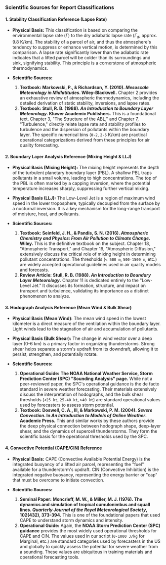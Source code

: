 ### **Scientific Sources for Report Classifications**

#### **1. Stability Classification Reference (Lapse Rate)**

* **Physical Basis:** This classification is based on comparing the environmental lapse rate ($Γ$) to the dry adiabatic lapse rate ($Γ_d$, approx. 9.8 K/km). The stability of a parcel of air, and thus the atmosphere's tendency to suppress or enhance vertical motion, is determined by this comparison. A lapse rate significantly lower than the adiabatic rate indicates that a lifted parcel will be colder than its surroundings and sink, signifying stability. This principle is a cornerstone of atmospheric thermodynamics.

* **Scientific Sources:**
    1.  **Textbook:** **Markowski, P., & Richardson, Y. (2010). *Mesoscale Meteorology in Midlatitudes*. Wiley-Blackwell.** Chapter 2 provides an exhaustive review of atmospheric thermodynamics, including the detailed derivation of static stability, inversions, and lapse rates.
    2.  **Textbook:** **Stull, R. B. (1988). *An Introduction to Boundary Layer Meteorology*. Kluwer Academic Publishers.** This is a foundational text. Chapter 3, "The Structure of the ABL," and Chapter 7, "Turbulence," directly relate lapse rate and stability profiles to turbulence and the dispersion of pollutants within the boundary layer. The specific numerical bins (`0-2`, `2-5` K/km) are practical operational categorizations derived from these principles for air quality forecasting.

#### **2. Boundary Layer Analysis Reference (Mixing Height & LLJ)**

* **Physical Basis (Mixing Height):** The mixing height represents the depth of the turbulent planetary boundary layer (PBL). A shallow PBL traps pollutants in a small volume, leading to high concentrations. The top of the PBL is often marked by a capping inversion, where the potential temperature increases sharply, suppressing further vertical mixing.
* **Physical Basis (LLJ):** The Low-Level Jet is a region of maximum wind speed in the lower troposphere, typically decoupled from the surface by a nocturnal inversion. It is a key mechanism for the long-range transport of moisture, heat, and pollutants.

* **Scientific Sources:**
    1.  **Textbook:** **Seinfeld, J. H., & Pandis, S. N. (2016). *Atmospheric Chemistry and Physics: From Air Pollution to Climate Change*. Wiley.** This is the definitive textbook on the subject. Chapter 18, "Atmospheric Transport," and Chapter 19, "Atmospheric Diffusion," extensively discuss the critical role of mixing height in determining pollutant concentrations. The thresholds (`< 500 m`, `500-1500 m`, etc.) are widely accepted operational guidelines used in air quality models and forecasts.
    2.  **Review Article:** **Stull, R. B. (1988). *An Introduction to Boundary Layer Meteorology*.** Chapter 11 is dedicated entirely to the "Low-Level Jet." It discusses its formation, structure, and impact on transport and turbulence, validating its importance as a distinct phenomenon to analyze.

#### **3. Hodograph Analysis Reference (Mean Wind & Bulk Shear)**

* **Physical Basis (Mean Wind):** The mean wind speed in the lowest kilometer is a direct measure of the ventilation within the boundary layer. Light winds lead to the stagnation of air and accumulation of pollutants.
* **Physical Basis (Bulk Shear):** The change in wind vector over a deep layer (0-6 km) is a primary factor in organizing thunderstorms. Strong shear helps separate a storm's updraft from its downdraft, allowing it to persist, strengthen, and potentially rotate.

* **Scientific Sources:**
    1.  **Operational Guide:** **The NOAA National Weather Service, Storm Prediction Center (SPC) "Sounding Analysis" page.** While not a peer-reviewed paper, the SPC's operational guidance is the de facto standard in severe weather forecasting. Their materials extensively discuss the interpretation of hodographs, and the bulk shear thresholds (`<25 kt`, `25-40 kt`, `>40 kt`) are standard operational values used by forecasters to assess storm potential.
    2.  **Textbook:** **Doswell, C. A., III, & Markowski, P. M. (2004). *Severe Convection*. In *An Introduction to Models of Online Weather*. Academic Press.** This and similar works by these authors provide the deep physical connection between hodograph shape, deep-layer shear, and the dynamics of supercell thunderstorms. They form the scientific basis for the operational thresholds used by the SPC.

#### **4. Convective Potential (CAPE/CIN) Reference**

* **Physical Basis:** CAPE (Convective Available Potential Energy) is the integrated buoyancy of a lifted air parcel, representing the "fuel" available for a thunderstorm's updraft. CIN (Convective Inhibition) is the integrated negative buoyancy, representing the energy barrier or "cap" that must be overcome to initiate convection.

* **Scientific Sources:**
    1.  **Seminal Paper:** **Moncrieff, M. W., & Miller, M. J. (1976). The dynamics and simulation of tropical cumulonimbus and squall lines. *Quarterly Journal of the Royal Meteorological Society*, 102(432), 373-394.** This is one of the foundational papers that used CAPE to understand storm dynamics and intensity.
    2.  **Operational Guide:** Again, the **NOAA Storm Prediction Center (SPC) guidance** provides the most widely used operational thresholds for CAPE and CIN. The values used in our script (`0-1000 J/kg` for Marginal, etc.) are standard categories used by forecasters in the US and globally to quickly assess the potential for severe weather from a sounding. These values are ubiquitous in training materials and operational forecasting tools.

